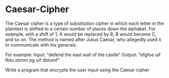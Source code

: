 # Caesar-Cipher

The Caesar cipher is a type of substitution cipher in which each letter in the plaintext is shifted to a certain number of places down the alphabet. For example, with a shift of 1, A would be replaced by B, B would become C, and so on. The method is named after Julius Caesar, who allegedly used it to communicate with his generals.

For example:
Input: "defend the east wall of the castle"
Output: "efgfoe uif fbtu xbmm pg uif dbtumf"

Write a program that encrypts the user input using the Caesar cipher
